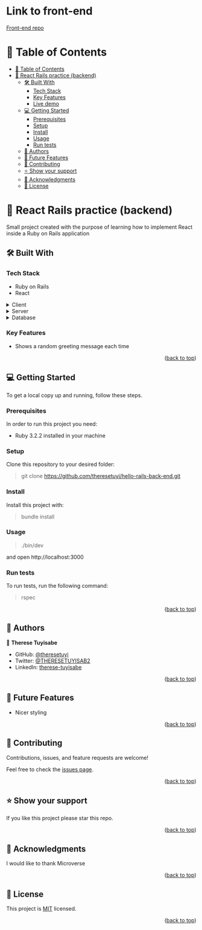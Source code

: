 <a id="readme-top"></a>
# Link to front-end
[Front-end repo](https://github.com/theresetuyi/hello-react-front-end/tree/rails-react)
# 📗 Table of Contents

- [📗 Table of Contents](#-table-of-contents)
- [📖 React Rails practice (backend) ](#-capstone_project_2_api-)
  - [🛠 Built With ](#-built-with-)
    - [Tech Stack ](#tech-stack-)
    - [Key Features ](#key-features-)
    - [Live demo](#live-demo)
  - [💻 Getting Started ](#-getting-started-)
    - [Prerequisites](#prerequisites)
    - [Setup](#setup)
    - [Install](#install)
    - [Usage](#usage)
    - [Run tests](#run-tests)
  - [👥 Authors ](#-authors-)
  - [🔭 Future Features ](#-future-features-)
  - [🤝 Contributing ](#-contributing-)
  - [⭐️ Show your support ](#️-show-your-support-)
  - [🙏 Acknowledgments ](#-acknowledgments-)
  - [📝 License ](#-license-)

<!-- PROJECT DESCRIPTION -->

# 📖 React Rails practice (backend) <a id="about-project"></a>

Small project created with the purpose of learning how to implement React inside a Ruby on Rails application

## 🛠 Built With <a id="built-with"></a>

### Tech Stack <a id="tech-stack"></a>

- Ruby on Rails
- React

<details>
  <summary>Client</summary>
  <ul>
    <li>React</li>
    <li>Ruby on Rails</li>
  </ul>
</details>

<details>
  <summary>Server</summary>
  <ul>
    <li><a href="#">Ruby on Rails</a></li>
  </ul>
</details>

<details>
<summary>Database</summary>
  <ul>
    <li><a href="#">Postgresql</a></li>
  </ul>
</details>

<!-- Features -->

### Key Features <a id="key-features"></a>

- Shows a random greeting message each time

<p align="right">(<a href="#readme-top">back to top</a>)</p>


<!-- GETTING STARTED -->

## 💻 Getting Started <a id="getting-started"></a>


To get a local copy up and running, follow these steps.

### Prerequisites

In order to run this project you need:

- Ruby 3.2.2 installed in your machine
### Setup

Clone this repository to your desired folder:

> git clone https://github.com/theresetuyi/hello-rails-back-end.git

### Install

Install this project with:

> bundle install

### Usage

> ./bin/dev

and open http://localhost:3000


### Run tests

To run tests, run the following command:

> rspec 


<p align="right">(<a href="#readme-top">back to top</a>)</p>

<!-- AUTHORS -->

## 👥 Authors <a id="authors"></a>

👤 **Therese Tuyisabe**

- GitHub: [@theresetuyi](https://github.com/theresetuyi)
- Twitter: [@THERESETUYISAB2](https://twitter.com/THERESETUYISAB2)
- LinkedIn: [therese-tuyisabe](https://www.linkedin.com/in/therese-tuyisabe/)

<p align="right">(<a href="#readme-top">back to top</a>)</p>

<!-- FUTURE FEATURES -->

## 🔭 Future Features <a id="future-features"></a>

- Nicer styling

<p align="right">(<a href="#readme-top">back to top</a>)</p>

<!-- CONTRIBUTING -->

## 🤝 Contributing <a id="contributing"></a>

Contributions, issues, and feature requests are welcome!

Feel free to check the [issues page](https://github.com/theresetuyi/hello-rails-back-end/issues/).

<p align="right">(<a href="#readme-top">back to top</a>)</p>

<!-- SUPPORT -->

## ⭐️ Show your support <a id="support"></a>

If you like this project please star this repo.

<p align="right">(<a href="#readme-top">back to top</a>)</p>

<!-- ACKNOWLEDGEMENTS -->

## 🙏 Acknowledgments <a id="acknowledgements"></a>

I would like to thank Microverse

<p align="right">(<a href="#readme-top">back to top</a>)</p>

<!-- LICENSE -->

## 📝 License <a id="license"></a>

This project is [MIT](./MIT.md) licensed.

<p align="right">(<a href="#readme-top">back to top</a>)</p>
